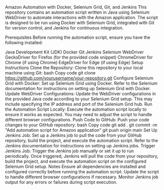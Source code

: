 Amazon Automation with Docker, Selenium Grid, Git, and Jenkins
This repository contains an automation script written in Java using Selenium WebDriver to automate interactions with the Amazon application. The script is designed to be run using Docker with Selenium Grid, integrated with Git for version control, and Jenkins for continuous integration.

Prerequisites
Before running the automation script, ensure you have the following installed:

Java Development Kit (JDK)
Docker
Git
Jenkins
Selenium WebDriver
GeckoDriver for Firefox (for the provided code snippet)
ChromeDriver for Chrome (if using Chrome)
EdgeDriver for Edge (if using Edge)
Setup Instructions
Clone the Repository:
Clone this repository to your local machine using Git:
bash
Copy code
git clone https://github.com/yourusername/your-repository.git
Configure Selenium Grid with Docker:
Set up Selenium Grid using Docker. Refer to the Selenium documentation for instructions on setting up Selenium Grid with Docker.
Update WebDriver Configurations:
Update the WebDriver configurations in the provided Java code according to your Selenium Grid setup. This may include specifying the IP address and port of the Selenium Grid hub.
Run the Automation Script Locally:
Execute the automation script locally to ensure it works as expected. You may need to adjust the script to handle different browser configurations.
Push Code to GitHub:
Push your code changes to your GitHub repository:
bash
Copy code
git add .
git commit -m "Add automation script for Amazon application"
git push origin main
Set Up Jenkins Job:
Set up a Jenkins job to pull the code from your GitHub repository, build the project, and execute the automation script. Refer to the Jenkins documentation for instructions on setting up Jenkins jobs.
Trigger Jenkins Job:
Trigger the Jenkins job manually or set it up to run periodically. Once triggered, Jenkins will pull the code from your repository, build the project, and execute the automation script on the configured Selenium Grid setup.
Notes
Ensure all dependencies are installed and configured correctly before running the automation script.
Update the script to handle different browser configurations if necessary.
Monitor Jenkins job output for any errors or failures during script execution.
